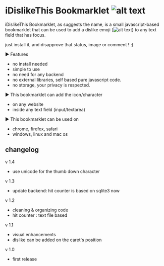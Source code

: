iDislikeThis Bookmarklet ![alt text](https://raw.github.com/hatemzidi/dislikeBookmarklet/master/images/logo.png)
========================

iDislikeThis Bookmarklet, as suggests the name, is a small javascript-based bookmarklet that can be used to add a dislike emoji
(![alt text](https://raw.github.com/hatemzidi/dislikeBookmarklet/master/images/dislike-symbol.png)) to any text field that has focus.

just install it, and disapprove that status, image or comment ! ;)

► Features
  +  no install needed
  +  simple to use
  +  no need for any backend
  +  no external libraries, self based pure javascript code.
  +  no storage, your privacy is respected.

► This bookmarklet can add the icon/character
  +  on any website
  +  inside any text field (input/textarea)

► This bookmarklet can be used on
  +  chrome, firefox, safari
  +  windows, linux and mac os


changelog
---------
v 1.4
+ use unicode for the thumb down character


v 1.3
+ update backend: hit counter is based on sqlite3 now

v 1.2
+ cleaning & organizing code
+ hit counter : text file based

v 1.1
+ visual enhancements
+ dislike can be added on the caret's position

v 1.0
+ first release
